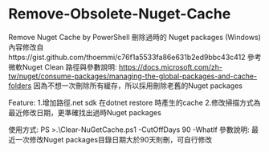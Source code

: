 # Remove-Obsolete-Nuget-Cache
Remove Nuget Cache by PowerShell
刪除過時的 Nuget packages (Windows)
內容修改自https://gist.github.com/thoemmi/c76f1a5533fa86e631b2ed9bbc43c412
 參考微軟Nuget Clean 路徑與參數說明:
 https://docs.microsoft.com/zh-tw/nuget/consume-packages/managing-the-global-packages-and-cache-folders
 因為不想一次刪除所有緩存，所以採用刪除老舊的Nuget packages
 
 Feature:
 1.增加路徑.net sdk 在dotnet restore 時產生的cache 
 2.修改掃描方式為最近修改日期，更準確找出過時Nuget packages
 
 使用方式:
 PS >.\Clear-NuGetCache.ps1 -CutOffDays 90 -WhatIf
 參數說明: 最近一次修改Nuget packages目錄日期大於90天則刪，可自行修改
 
 
